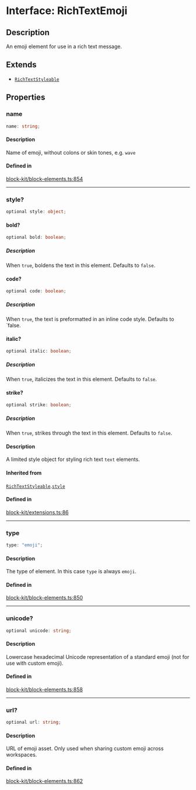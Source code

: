 # Interface: RichTextEmoji

## Description

An emoji element for use in a rich text message.

## Extends

- [`RichTextStyleable`](RichTextStyleable.md)

## Properties

### name

```ts
name: string;
```

#### Description

Name of emoji, without colons or skin tones, e.g. `wave`

#### Defined in

[block-kit/block-elements.ts:854](https://github.com/slackapi/node-slack-sdk/blob/main/packages/types/src/block-kit/block-elements.ts#L854)

***

### style?

```ts
optional style: object;
```

#### bold?

```ts
optional bold: boolean;
```

##### Description

When `true`, boldens the text in this element. Defaults to `false`.

#### code?

```ts
optional code: boolean;
```

##### Description

When `true`, the text is preformatted in an inline code style. Defaults to `false.

#### italic?

```ts
optional italic: boolean;
```

##### Description

When `true`, italicizes the text in this element. Defaults to `false`.

#### strike?

```ts
optional strike: boolean;
```

##### Description

When `true`, strikes through the text in this element. Defaults to `false`.

#### Description

A limited style object for styling rich text `text` elements.

#### Inherited from

[`RichTextStyleable`](RichTextStyleable.md).[`style`](RichTextStyleable.md#style)

#### Defined in

[block-kit/extensions.ts:86](https://github.com/slackapi/node-slack-sdk/blob/main/packages/types/src/block-kit/extensions.ts#L86)

***

### type

```ts
type: "emoji";
```

#### Description

The type of element. In this case `type` is always `emoji`.

#### Defined in

[block-kit/block-elements.ts:850](https://github.com/slackapi/node-slack-sdk/blob/main/packages/types/src/block-kit/block-elements.ts#L850)

***

### unicode?

```ts
optional unicode: string;
```

#### Description

Lowercase hexadecimal Unicode representation of a standard emoji (not for use with custom emoji).

#### Defined in

[block-kit/block-elements.ts:858](https://github.com/slackapi/node-slack-sdk/blob/main/packages/types/src/block-kit/block-elements.ts#L858)

***

### url?

```ts
optional url: string;
```

#### Description

URL of emoji asset. Only used when sharing custom emoji across workspaces.

#### Defined in

[block-kit/block-elements.ts:862](https://github.com/slackapi/node-slack-sdk/blob/main/packages/types/src/block-kit/block-elements.ts#L862)
